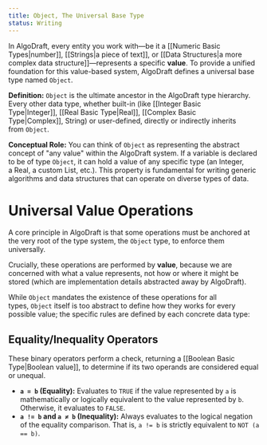 ```yaml
---
title: Object, The Universal Base Type
status: Writing
---
```

In AlgoDraft, every entity you work with—be it a [[Numeric Basic Types|number]], [[Strings|a piece of text]], or [[Data Structures|a more complex data structure]]—represents a specific **value**. To provide a unified foundation for this value-based system, AlgoDraft defines a universal base type named `Object`.

**Definition:** `Object` is the ultimate ancestor in the AlgoDraft type hierarchy. Every other data type, whether built-in (like [[Integer Basic Type|Integer]], [[Real Basic Type|Real]], [[Complex Basic Type|Complex]], String) or user-defined, directly or indirectly inherits from `Object`.

**Conceptual Role:** You can think of `Object` as representing the abstract concept of "any value" within the AlgoDraft system. If a variable is declared to be of type `Object`, it can hold a value of any specific type (an Integer, a Real, a custom List, etc.). This property is fundamental for writing generic algorithms and data structures that can operate on diverse types of data.
# Universal Value Operations
A core principle in AlgoDraft is that some operations must be anchored at the very root of the type system, the `Object` type, to enforce them universally.

Crucially, these operations are performed by **value**, because we are concerned with what a value represents, not how or where it might be stored (which are implementation details abstracted away by AlgoDraft).

While `Object` mandates the existence of these operations for all types, `Object` itself is too abstract to define how they works for every possible value; the specific rules are defined by each concrete data type:
## Equality/Inequality Operators
These binary operators perform a check, returning a [[Boolean Basic Type|Boolean value]], to determine if its two operands are considered equal or unequal.

- **`a = b` (Equality):** Evaluates to `TRUE` if the value represented by `a` is mathematically or logically equivalent to the value represented by `b`. Otherwise, it evaluates to `FALSE`.
- **`a != b` and `a ≠ b` (Inequality):** Always evaluates to the logical negation of the equality comparison. That is, `a != b` is strictly equivalent to `NOT (a == b)`.